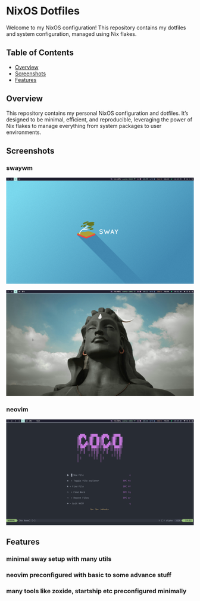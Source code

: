 # NixOS Dotfiles

Welcome to my NixOS configuration! This repository contains my dotfiles and system configuration, managed using Nix flakes.

## Table of Contents

- [Overview](#overview)
- [Screenshots](#Screenshots)
- [Features](#features)

## Overview

This repository contains my personal NixOS configuration and dotfiles. It’s designed to be minimal, efficient, and reproducible, leveraging the power of Nix flakes to manage everything from system packages to user environments.

## Screenshots

### swaywm

![swaywm](images/Screenshots/Screenshot-2024-10-27_13:09:49.png)

![swaywm](images/Screenshots/sway-desktop.png)

### neovim

![neovim](images/Screenshots/neovim.png)

## Features

### minimal sway setup with many utils

### neovim preconfigured with basic to some advance stuff

### many tools like zoxide, startship etc preconfigured minimally
